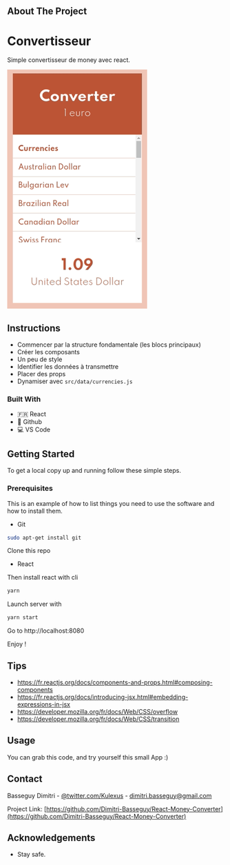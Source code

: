 ## About The Project 
# Convertisseur

Simple convertisseur de money avec react.

![](resultat.gif)

## Instructions

- Commencer par la structure fondamentale (les blocs principaux)
- Créer les composants
- Un peu de style
- Identifier les données à transmettre
- Placer des props
- Dynamiser avec `src/data/currencies.js`

### Built With

* :fr: React
* 🐙 Github
* 💻 VS Code

<!-- GETTING STARTED -->
## Getting Started

To get a local copy up and running follow these simple steps.

### Prerequisites

This is an example of how to list things you need to use the software and how to install them.
* Git
```sh
sudo apt-get install git
```

Clone this repo 
* React

Then install react with cli
```sh
yarn
```
Launch server with
```sh
yarn start
```
Go to http://localhost:8080

Enjoy !

## Tips

- https://fr.reactjs.org/docs/components-and-props.html#composing-components
- https://fr.reactjs.org/docs/introducing-jsx.html#embedding-expressions-in-jsx
- https://developer.mozilla.org/fr/docs/Web/CSS/overflow
- https://developer.mozilla.org/fr/docs/Web/CSS/transition

<!-- USAGE EXAMPLES -->
## Usage

You can grab this code, and try yourself this small App :)


<!-- CONTACT -->
## Contact

Basseguy Dimitri - [@twitter.com/Kulexus](https://twitter.com/Kulexus) - dimitri.basseguy@gmail.com

Project Link: [https://github.com/Dimitri-Basseguy/React-Money-Converter](https://github.com/Dimitri-Basseguy/React-Money-Converter)



<!-- ACKNOWLEDGEMENTS -->
## Acknowledgements

* Stay safe.